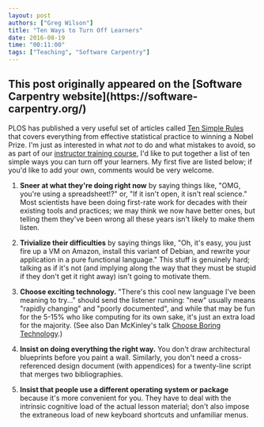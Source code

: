 ```yaml
---
layout: post
authors: ["Greg Wilson"]
title: "Ten Ways to Turn Off Learners"
date: 2016-08-19
time: "00:11:00"
tags: ["Teaching", "Software Carpentry"]
---
```


<h2>This post originally appeared on the [Software Carpentry website](https://software-carpentry.org/)</h2>

PLOS has published a very useful set of articles called [Ten Simple Rules](http://collections.plos.org/ten-simple-rules)
that covers everything from effective statistical practice to winning a Nobel Prize.
I'm just as interested in what *not* to do and what mistakes to avoid,
so as part of our [instructor training course]({{site.training_url}}),
I'd like to put together a list of ten simple ways you can turn off your learners.
My first five are listed below;
if you'd like to add your own,
comments would be very welcome.

1. **Sneer at what they're doing right now**
   by saying things like, "OMG, you're using a spreadsheet!?"
   or, "If it isn't open, it isn't real science."
   Most scientists have been doing first-rate work for decades
   with their existing tools and practices;
   we may think we now have better ones,
   but telling them they've been wrong all these years
   isn't likely to make them listen.

2. **Trivialize their difficulties**
   by saying things like,
   "Oh, it's easy, you just fire up a VM on Amazon,
   install this variant of Debian,
   and rewrite your application in a pure functional language."
   This stuff is genuinely hard;
   talking as if it's not
   (and implying along the way that they must be stupid if they don't get it right away)
   isn't going to motivate them.

3. **Choose exciting technology.**
   "There's this cool new language I've been meaning to try..."
   should send the listener running:
   "new" usually means "rapidly changing" and "poorly documented",
   and while that may be fun for the 5-15% who like computing for its own sake,
   it's just an extra load for the majority.
   (See also Dan McKinley's talk [Choose Boring Technology](http://mcfunley.com/choose-boring-technology-slides).)

4. **Insist on doing everything the right way.**
   You don't draw architectural blueprints before you paint a wall.
   Similarly,
   you don't need a cross-referenced design document (with appendices)
   for a twenty-line script that merges two bibliographies.

5. **Insist that people use a different operating system or package**
   because it's more convenient for you.
   They have to deal with the intrinsic cognitive load of the actual lesson material;
   don't also impose the extraneous load of new keyboard shortcuts and unfamiliar menus.
